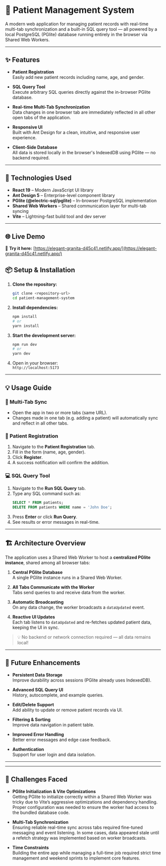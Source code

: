 # 🏥 Patient Management System

A modern web application for managing patient records with real-time multi-tab synchronization and a built-in SQL query tool — all powered by a local PostgreSQL (PGlite) database running entirely in the browser via Shared Web Workers.

---

## ✨ Features

- **Patient Registration**  
  Easily add new patient records including name, age, and gender.

- **SQL Query Tool**  
  Execute arbitrary SQL queries directly against the in-browser PGlite database.

- **Real-time Multi-Tab Synchronization**  
  Data changes in one browser tab are immediately reflected in all other open tabs of the application.

- **Responsive UI**  
  Built with Ant Design for a clean, intuitive, and responsive user experience.

- **Client-Side Database**  
  All data is stored locally in the browser's IndexedDB using PGlite — no backend required.

---

## 🚀 Technologies Used

- **React 19** – Modern JavaScript UI library
- **Ant Design 5** – Enterprise-level component library
- **PGlite (@electric-sql/pglite)** – In-browser PostgreSQL implementation
- **Shared Web Workers** – Shared communication layer for multi-tab syncing
- **Vite** – Lightning-fast build tool and dev server

---

## 🌐 Live Demo

🔗 **Try it here:** [https://elegant-granita-d45c41.netlify.app/](https://elegant-granita-d45c41.netlify.app/)


## 📦 Setup & Installation

1. **Clone the repository:**
   ```bash
   git clone <repository-url>
   cd patient-management-system
   ```

2. **Install dependencies:**
   ```bash
   npm install
   # or
   yarn install
   ```

3. **Start the development server:**
   ```bash
   npm run dev
   # or
   yarn dev
   ```

4. Open in your browser:  
   `http://localhost:5173`

---

## 💡 Usage Guide

### 🔄 Multi-Tab Sync

- Open the app in two or more tabs (same URL).
- Changes made in one tab (e.g. adding a patient) will automatically sync and reflect in all other tabs.

### 📝 Patient Registration

1. Navigate to the **Patient Registration** tab.
2. Fill in the form (name, age, gender).
3. Click **Register**.
4. A success notification will confirm the addition.

### 💻 SQL Query Tool

1. Navigate to the **Run SQL Query** tab.
2. Type any SQL command such as:
   ```sql
   SELECT * FROM patients;
   DELETE FROM patients WHERE name = 'John Doe';
   ```
3. Press **Enter** or click **Run Query**.
4. See results or error messages in real-time.

---

## 🏗️ Architecture Overview

The application uses a Shared Web Worker to host a **centralized PGlite instance**, shared among all browser tabs:

1. **Central PGlite Database**  
   A single PGlite instance runs in a Shared Web Worker.

2. **All Tabs Communicate with the Worker**  
   Tabs send queries to and receive data from the worker.

3. **Automatic Broadcasting**  
   On any data change, the worker broadcasts a `dataUpdated` event.

4. **Reactive UI Updates**  
   Each tab listens to `dataUpdated` and re-fetches updated patient data, keeping the UI in sync.

> 💡 No backend or network connection required — all data remains local!

---

## 🔮 Future Enhancements

- **Persistent Data Storage**  
  Improve durability across sessions (PGlite already uses IndexedDB).

- **Advanced SQL Query UI**  
  History, autocomplete, and example queries.

- **Edit/Delete Support**  
  Add ability to update or remove patient records via UI.

- **Filtering & Sorting**  
  Improve data navigation in patient table.

- **Improved Error Handling**  
  Better error messages and edge case feedback.

- **Authentication**  
  Support for user login and data isolation.

---
---

## 🧩 Challenges Faced

- **PGlite Initialization & Vite Optimizations**  
  Getting PGlite to initialize correctly within a Shared Web Worker was tricky due to Vite’s aggressive optimizations and dependency handling. Proper configuration was needed to ensure the worker had access to the bundled database code.

- **Multi-Tab Synchronization**  
  Ensuring reliable real-time sync across tabs required fine-tuned messaging and event listening. In some cases, data appeared stale until a refetch strategy was implemented based on worker broadcasts.

- **Time Constraints**  
  Building the entire app while managing a full-time job required strict time management and weekend sprints to implement core features.

